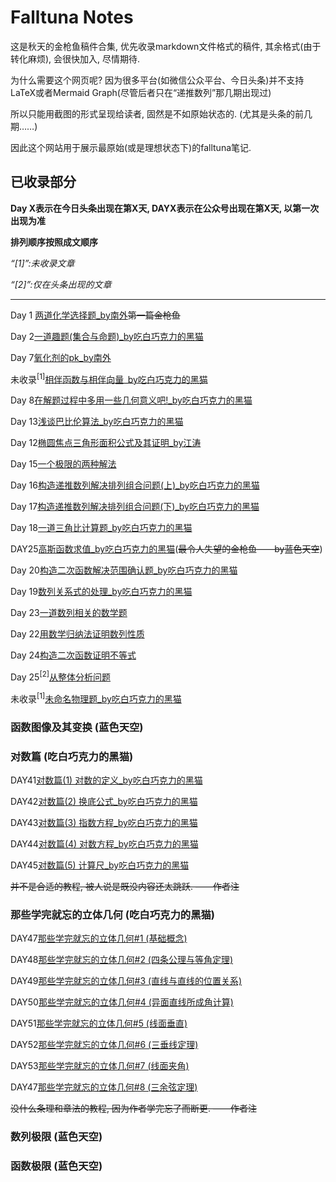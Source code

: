 # Falltuna Notes
这是秋天的金枪鱼稿件合集, 优先收录markdown文件格式的稿件, 其余格式(由于转化麻烦), 会很快加入, 尽情期待.

为什么需要这个网页呢? 因为很多平台(如微信公众平台、今日头条)并不支持LaTeX或者Mermaid Graph(尽管后者只在“递推数列”那几期出现过)

所以只能用截图的形式呈现给读者, 固然是不如原始状态的.
(尤其是头条的前几期……)

因此这个网站用于展示最原始(或是理想状态下)的falltuna笔记.
## 已收录部分
**Day X表示在今日头条出现在第X天, DAYX表示在公众号出现在第X天, 以第一次出现为准**

**排列顺序按照成文顺序**

*“[1]”:未收录文章*

*“[2]”:仅在头条出现的文章*

---
Day 1 [两道化学选择题_by南外](old_notes/ftday1.md)~~第一篇金枪鱼~~

Day 2[一道趣题(集合与命题)_by吃白巧克力的黑猫](old_notes/ftday2.md)

Day 7[氧化剂的pk_by南外](old_notes/ftday7.md)

未收录<sup>[1]</sup>[相伴函数与相伴向量_by吃白巧克力的黑猫](old_notes/falltunaday8p1.md)

Day 8[在解题过程中多用一些几何意义吧!_by吃白巧克力的黑猫](old_notes/falltunaday8p2.md)

Day 13[浅谈巴比伦算法_by吃白巧克力的黑猫](old_notes/falltunaday10.md)

Day 12[椭圆焦点三角形面积公式及其证明_by江涛](old_notes/falltunaday10(2).md)

Day 15[一个极限的两种解法](old_notes/ftday15.md)

Day 16[构造递推数列解决排列组合问题(上)_by吃白巧克力的黑猫](old_notes/ft16.md)

Day 17[构造递推数列解决排列组合问题(下)_by吃白巧克力的黑猫](old_notes/ft17.md)

Day 18[一道三角比计算题_by吃白巧克力的黑猫](old_notes/ft18.md)

DAY25[高斯函数求值_by吃白巧克力的黑猫](old_notes/ft19.md)(~~最令人失望的金枪鱼——by蓝色天空~~)

Day 20[构造二次函数解决范围确认题_by吃白巧克力的黑猫](old_notes/ft20.md)

Day 19[数列关系式的处理_by吃白巧克力的黑猫](old_notes/ftday21.md)

Day 23[一道数列相关的数学题](old_notes/ftday22.md)

Day 22[用数学归纳法证明数列性质](old_notes/ftday23.md)

Day 24[构造二次函数证明不等式](old_notes/ftday24.md)

Day 25<sup>[2]</sup>[从整体分析问题](old_notes/ftday25.md)

未收录<sup>[1]</sup>[未命名物理题_by吃白巧克力的黑猫](old_notes/ftday26.md)
### 函数图像及其变换 (蓝色天空)

### 对数篇 (吃白巧克力的黑猫)
DAY41[对数篇(1) 对数的定义_by吃白巧克力的黑猫](old_notes/ftday41.md)

DAY42[对数篇(2) 换底公式_by吃白巧克力的黑猫](old_notes/ftday42.md)

DAY43[对数篇(3) 指数方程_by吃白巧克力的黑猫](old_notes/ftday43.md)

DAY44[对数篇(4) 对数方程_by吃白巧克力的黑猫](old_notes/ftday44.md)

DAY45[对数篇(5) 计算尺_by吃白巧克力的黑猫](old_notes/ftday45.md)

~~并不是合适的教程, 被人说是既没内容还太跳跃. ——作者注~~
### 那些学完就忘的立体几何 (吃白巧克力的黑猫)
DAY47[那些学完就忘的立体几何#1 (基础概念)](old_notes/ftday47.md)

DAY48[那些学完就忘的立体几何#2 (四条公理与等角定理)](old_notes/ftday48.md)

DAY49[那些学完就忘的立体几何#3 (直线与直线的位置关系)](old_notes/ftday49.md)

DAY50[那些学完就忘的立体几何#4 (异面直线所成角计算)](old_notes/ftday50.md)

DAY51[那些学完就忘的立体几何#5 (线面垂直)](old_notes/ftday52.md)

DAY52[那些学完就忘的立体几何#6 (三垂线定理)](old_notes/ftday53.md)

DAY53[那些学完就忘的立体几何#7 (线面夹角)](old_notes/ftday54.md)

DAY47[那些学完就忘的立体几何#8 (三余弦定理)](old_notes/ftday55.md)

~~没什么条理和章法的教程, 因为作者学完忘了而断更. ——作者注~~
### 数列极限 (蓝色天空)
### 函数极限 (蓝色天空)